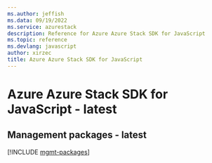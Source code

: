 ```yaml
---
ms.author: jeffish
ms.data: 09/19/2022
ms.service: azurestack
description: Reference for Azure Azure Stack SDK for JavaScript
ms.topic: reference
ms.devlang: javascript
author: xirzec
title: Azure Azure Stack SDK for JavaScript
---
```

# Azure Azure Stack SDK for JavaScript - latest

## Management packages - latest
[!INCLUDE [mgmt-packages](azure-stack-mgmt-index.md)]